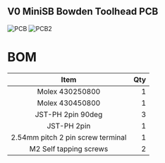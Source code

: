 ## V0 MiniSB Bowden Toolhead PCB

![PCB](/PCBs/minisb_BowdenPCB/Images/miniSB_bowdenPCB.19.png)
![PCB2](/PCBs/minisb_BowdenPCB/Images/miniSB_bowdenPCB.17.png)

# BOM
| Item | Qty |
| :------------: |----:| 
| Molex 430250800 | 1 |
| Molex 430450800 | 1 |
| JST-PH 2pin 90deg | 3 |
| JST-PH 2pin | 1 |
| 2.54mm pitch 2 pin screw terminal | 1 |
| M2 Self tapping screws | 2 |

